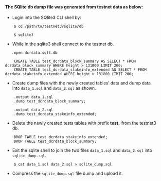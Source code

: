 #### The SQlite db dump file was generated from testnet data as below:

- Login into the SQlite3 CLI shell by:
```Shell
    $ cd /path/to/testnet3/sqlite/db

    $ sqlite3
```

- While in the sqlite3 shell connect to the testnet db.
```Shell
   .open dcrdata.sqlt.db

    CREATE TABLE test_dcrdata_block_summary AS SELECT * FROM dcrdata_block_summary WHERE height > 131800 LIMIT 200;
    CREATE TABLE test_dcrdata_stakeinfo_extended AS SELECT * FROM dcrdata_stakeinfo_extended WHERE height > 131800 LIMIT 200;
```

- Create dump files with the newly created tables' data and dump data into `data_1.sql` and `data_2.sql` as shown.
```Shell
    .output data_1.sql
    .dump test_dcrdata_block_summary;

    .output data_2.sql
    .dump test_dcrdata_stakeinfo_extended;
```

- Delete the newly created tests tables with prefix **test_** from the testnet3 db.
```Shell
    DROP TABLE test_dcrdata_stakeinfo_extended;
    DROP TABLE test_dcrdata_block_summary;
```

- Exit the sqlite shell to join the two files `data_1.sql` and `data_2.sql` into `sqlite_dump.sql`.
```Shell
    $ cat data_1.sql data_2.sql > sqlite_dump.sql
```

- Compress the `sqlite_dump.sql` file dump and upload it.